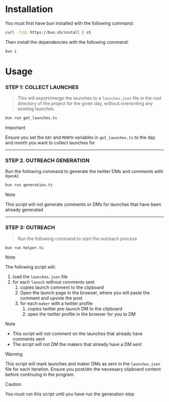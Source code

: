 
# Installation

You must first have bun installed with the following command:
```sh
curl -fsSL https://bun.sh/install | sh
```

Then install the dependencies with the following command:
```sh
bun i
```

# Usage
### STEP 1: COLLECT LAUNCHES
> This will export/merge the launches to a `launches.json` file in the root directory of the project for the given day, without overwriting any existing launches
```sh
bun run get_launches.ts
```

> [!IMPORTANT]
> Ensure you set the `DAY` and `MONTH` variables in `get_launches.ts` to the day and month you want to collect launches for

---

### STEP 2. OUTREACH GENERATION
Run the following command to generate the twitter DMs and comments with `OpenAI`
```sh
bun run generation.ts
```

> [!NOTE]
> This script will not generate comments or DMs for launches that have been already generated

---

### STEP 3: OUTREACH
> Run the following command to start the outreach process

```sh
bun run helper.ts
```


> [!NOTE]
> The following script will:
> 1. load the `launches.json` file
> 2. for each `launch` without comments sent
>    1. copies launch comment to the clipboard
>    2. Open the launch page in the browser, where you will paste the comment and upvote the post
>    3. for each `maker` with a twitter profile
>       1. copies twitter pre-launch DM to the clipboard
>       2. open the twitter profile in the browser for you to DM

> [!NOTE]
> - This script will not comment on the launches that already have comments sent
> - The script will not DM the makers that already have a DM sent

> [!WARNING]
> This script will mark launches and maker DMs as sent in the `launches.json` file for each iteration. Ensure you post/dm the necessary clipboard content before continuing in the program.

> [!CAUTION]
> You must run this script until you have run the generation step